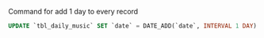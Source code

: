 Command for add 1 day to every record
```SQL
UPDATE `tbl_daily_music` SET `date` = DATE_ADD(`date`, INTERVAL 1 DAY) ORDER BY `date` DESC
```